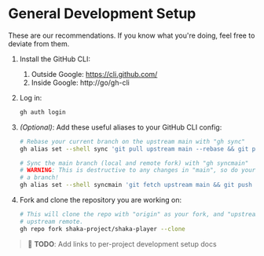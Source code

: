 # General Development Setup

These are our recommendations.  If you know what you're doing, feel free to
deviate from them.

1. Install the GitHub CLI:
   1. Outside Google: https://cli.github.com/
   1. Inside Google: http://go/gh-cli

1. Log in:
   ```sh
   gh auth login
   ```

1. *(Optional)*: Add these useful aliases to your GitHub CLI config:
   ```sh
   # Rebase your current branch on the upstream main with "gh sync"
   gh alias set --shell sync 'git pull upstream main --rebase && git push -f'

   # Sync the main branch (local and remote fork) with "gh syncmain"
   # WARNING: This is destructive to any changes in "main", so do your work in
   # a branch!
   gh alias set --shell syncmain 'git fetch upstream main && git push -f origin upstream/main:main && git push -f . upstream/main:main'
   ```

1. Fork and clone the repository you are working on:
   ```sh
   # This will clone the repo with "origin" as your fork, and "upstream" as the
   # upstream remote.
   gh repo fork shaka-project/shaka-player --clone
   ```

> :pencil: **TODO**: Add links to per-project development setup docs
